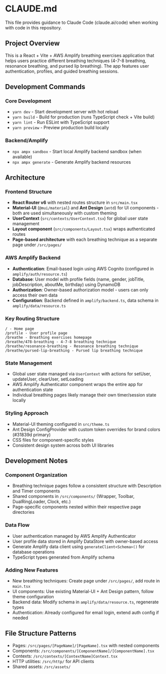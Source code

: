 # CLAUDE.md

This file provides guidance to Claude Code (claude.ai/code) when working with code in this repository.

## Project Overview

This is a React + Vite + AWS Amplify breathing exercises application that helps users practice different breathing techniques (4-7-8 breathing, resonance breathing, and pursed lip breathing). The app features user authentication, profiles, and guided breathing sessions.

## Development Commands

### Core Development
- `yarn dev` - Start development server with hot reload
- `yarn build` - Build for production (runs TypeScript check + Vite build)
- `yarn lint` - Run ESLint with TypeScript support
- `yarn preview` - Preview production build locally

### Backend/Amplify
- `npx ampx sandbox` - Start local Amplify backend sandbox (when available)
- `npx ampx generate` - Generate Amplify backend resources

## Architecture

### Frontend Structure
- **React Router v6** with nested routes structure in `src/main.tsx`
- **Material-UI** (`@mui/material`) and **Ant Design** (`antd`) for UI components - both are used simultaneously with custom theming
- **UserContext** (`src/contexts/UserContext.tsx`) for global user state management
- **Layout component** (`src/components/Layout.tsx`) wraps authenticated routes
- **Page-based architecture** with each breathing technique as a separate page under `/src/pages/`

### AWS Amplify Backend
- **Authentication**: Email-based login using AWS Cognito (configured in `amplify/auth/resource.ts`)
- **Database**: User model with profile fields (name, gender, jobTitle, jobDescription, aboutMe, birthday) using DynamoDB
- **Authorization**: Owner-based authorization model - users can only access their own data
- **Configuration**: Backend defined in `amplify/backend.ts`, data schema in `amplify/data/resource.ts`

### Key Routing Structure
```
/ - Home page
/profile - User profile page  
/breathe - Breathing exercises homepage
/breathe/478-breathing - 4-7-8 breathing technique
/breathe/resonance-breathing - Resonance breathing technique
/breathe/pursed-lip-breathing - Pursed lip breathing technique
```

### State Management
- Global user state managed via `UserContext` with actions for setUser, updateUser, clearUser, setLoading
- AWS Amplify Authenticator component wraps the entire app for authentication state
- Individual breathing pages likely manage their own timer/session state locally

### Styling Approach
- Material-UI theming configured in `src/theme.ts`
- Ant Design ConfigProvider with custom token overrides for brand colors (#31839d primary)
- CSS files for component-specific styles
- Consistent design system across both UI libraries

## Development Notes

### Component Organization
- Breathing technique pages follow a consistent structure with Description and Timer components
- Shared components in `/src/components/` (Wrapper, Toolbar, DualRingLoader, Clock, etc.)
- Page-specific components nested within their respective page directories

### Data Flow
- User authentication managed by AWS Amplify Authenticator
- User profile data stored in Amplify DataStore with owner-based access
- Generate Amplify data client using `generateClient<Schema>()` for database operations
- TypeScript types generated from Amplify schema

### Adding New Features
- New breathing techniques: Create page under `/src/pages/`, add route in `main.tsx`
- UI components: Use existing Material-UI + Ant Design pattern, follow theme configuration
- Backend data: Modify schema in `amplify/data/resource.ts`, regenerate types
- Authentication: Already configured for email login, extend auth config if needed

## File Structure Patterns
- Pages: `/src/pages/[PageName]/[PageName].tsx` with nested components
- Components: `/src/components/[ComponentName]/[ComponentName].tsx` 
- Contexts: `/src/contexts/[ContextName]Context.tsx`
- HTTP utilities: `/src/http/` for API clients
- Shared assets: `/src/assets/`